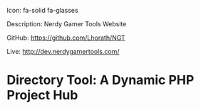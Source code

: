 Icon: fa-solid fa-glasses

Description: Nerdy Gamer Tools Website

GitHub: https://github.com/Lhorath/NGT

Live: http://dev.nerdygamertools.com/

# Directory Tool: A Dynamic PHP Project Hub
